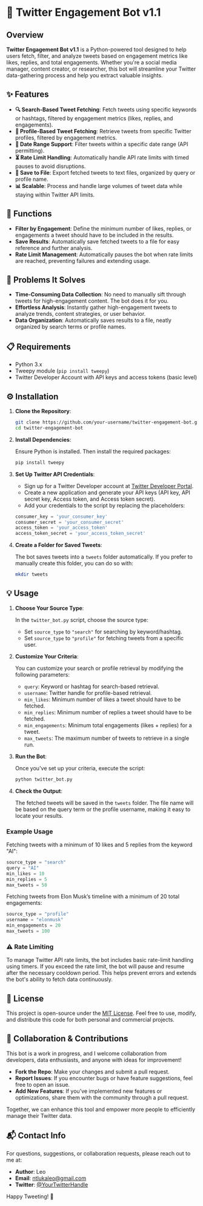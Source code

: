 # 🚀 Twitter Engagement Bot v1.1

## Overview

**Twitter Engagement Bot v1.1** is a Python-powered tool designed to help users fetch, filter, and analyze tweets based on engagement metrics like likes, replies, and total engagements. Whether you're a social media manager, content creator, or researcher, this bot will streamline your Twitter data-gathering process and help you extract valuable insights. 

## ✨ Features

- **🔍 Search-Based Tweet Fetching**: Fetch tweets using specific keywords or hashtags, filtered by engagement metrics (likes, replies, and engagements).
- **👤 Profile-Based Tweet Fetching**: Retrieve tweets from specific Twitter profiles, filtered by engagement metrics.
- **📅 Date Range Support**: Filter tweets within a specific date range (API permitting).
- **⏳ Rate Limit Handling**: Automatically handle API rate limits with timed pauses to avoid disruptions.
- **💾 Save to File**: Export fetched tweets to text files, organized by query or profile name.
- **📊 Scalable**: Process and handle large volumes of tweet data while staying within Twitter API limits.

## 🎯 Functions

- **Filter by Engagement**: Define the minimum number of likes, replies, or engagements a tweet should have to be included in the results.
- **Save Results**: Automatically save fetched tweets to a file for easy reference and further analysis.
- **Rate Limit Management**: Automatically pauses the bot when rate limits are reached, preventing failures and extending usage.

## 🔧 Problems It Solves

- **Time-Consuming Data Collection**: No need to manually sift through tweets for high-engagement content. The bot does it for you.
- **Effortless Analysis**: Instantly gather high-engagement tweets to analyze trends, content strategies, or user behavior.
- **Data Organization**: Automatically saves results to a file, neatly organized by search terms or profile names.

## 📋 Requirements

- Python 3.x
- Tweepy module (`pip install tweepy`)
- Twitter Developer Account with API keys and access tokens (basic level)
  
## ⚙️ Installation

1. **Clone the Repository**:

   ```bash
   git clone https://github.com/your-username/twitter-engagement-bot.git
   cd twitter-engagement-bot
   ```

2. **Install Dependencies**:

   Ensure Python is installed. Then install the required packages:

   ```bash
   pip install tweepy
   ```

3. **Set Up Twitter API Credentials**:

   - Sign up for a Twitter Developer account at [Twitter Developer Portal](https://developer.twitter.com/).
   - Create a new application and generate your API keys (API key, API secret key, Access token, and Access token secret).
   - Add your credentials to the script by replacing the placeholders:

   ```python
   consumer_key = 'your_consumer_key'
   consumer_secret = 'your_consumer_secret'
   access_token = 'your_access_token'
   access_token_secret = 'your_access_token_secret'
   ```

4. **Create a Folder for Saved Tweets**:

   The bot saves tweets into a `tweets` folder automatically. If you prefer to manually create this folder, you can do so with:

   ```bash
   mkdir tweets
   ```

## 💡 Usage

1. **Choose Your Source Type**:

   In the `twitter_bot.py` script, choose the source type:
   - Set `source_type` to `"search"` for searching by keyword/hashtag.
   - Set `source_type` to `"profile"` for fetching tweets from a specific user.

2. **Customize Your Criteria**:

   You can customize your search or profile retrieval by modifying the following parameters:

   - `query`: Keyword or hashtag for search-based retrieval.
   - `username`: Twitter handle for profile-based retrieval.
   - `min_likes`: Minimum number of likes a tweet should have to be fetched.
   - `min_replies`: Minimum number of replies a tweet should have to be fetched.
   - `min_engagements`: Minimum total engagements (likes + replies) for a tweet.
   - `max_tweets`: The maximum number of tweets to retrieve in a single run.

3. **Run the Bot**:

   Once you've set up your criteria, execute the script:

   ```bash
   python twitter_bot.py
   ```

4. **Check the Output**:

   The fetched tweets will be saved in the `tweets` folder. The file name will be based on the query term or the profile username, making it easy to locate your results.

### Example Usage

Fetching tweets with a minimum of 10 likes and 5 replies from the keyword "AI":

```python
source_type = "search"
query = "AI"
min_likes = 10
min_replies = 5
max_tweets = 50
```

Fetching tweets from Elon Musk’s timeline with a minimum of 20 total engagements:

```python
source_type = "profile"
username = "elonmusk"
min_engagements = 20
max_tweets = 100
```

### ⚠️ Rate Limiting

To manage Twitter API rate limits, the bot includes basic rate-limit handling using timers. If you exceed the rate limit, the bot will pause and resume after the necessary cooldown period. This helps prevent errors and extends the bot's ability to fetch data continuously.

## 📜 License

This project is open-source under the [MIT License](LICENSE). Feel free to use, modify, and distribute this code for both personal and commercial projects.

## 🤝 Collaboration & Contributions

This bot is a work in progress, and I welcome collaboration from developers, data enthusiasts, and anyone with ideas for improvement! 

- **Fork the Repo**: Make your changes and submit a pull request.
- **Report Issues**: If you encounter bugs or have feature suggestions, feel free to open an issue.
- **Add New Features**: If you’ve implemented new features or optimizations, share them with the community through a pull request.

Together, we can enhance this tool and empower more people to efficiently manage their Twitter data.

## 📬 Contact Info

For questions, suggestions, or collaboration requests, please reach out to me at:

- **Author**: Leo
- **Email**: ntlukaleo@gmail.com
- **Twitter**: [@YourTwitterHandle](https://twitter.com/GrowthWithLeo)

Happy Tweeting! 🎉
